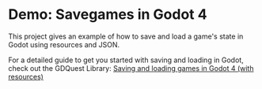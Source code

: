 # Demo: Savegames in Godot 4

This project gives an example of how to save and load a game's state in Godot using resources and JSON.

For a detailed guide to get you started with saving and loading in Godot, check out the GDQuest Library: [Saving and loading games in Godot 4 (with resources)](https://gdquest.com/library/save_game_godot4/)
